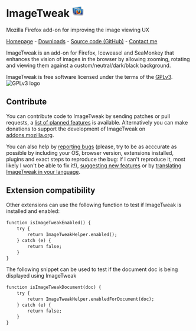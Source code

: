 # ImageTweak ![ImageTweak icon](http://github.com/CAFxX/ImageTweak/raw/master/skin/imagetweak32.png)
Mozilla Firefox add-on for improving the image viewing UX 

[Homepage](http://cafxx.strayorange.com/ImageTweak) - 
[Downloads](https://addons.mozilla.org/en-US/firefox/addon/3683) - 
[Source code (GitHub)](http://github.com/CAFxX/ImageTweak) - 
[Contact me](mailto:imagetweak@cafxx.strayorange.com)

ImageTweak is an add-on for Firefox, Iceweasel and SeaMonkey that enhances the vision of images in the browser by allowing zooming, rotating and viewing them against a custom/neutral/dark/black background.

ImageTweak is free software licensed under the terms of the [GPLv3](http://www.gnu.org/licenses/gpl-3.0-standalone.html). ![GPLv3 logo](http://www.gnu.org/graphics/gplv3-88x31.png)

## Contribute
You can contribute code to ImageTweak by sending patches or pull requests, a [list of planned features](http://github.com/CAFxX/ImageTweak/wiki) is available. Alternatively you can make donations to support the development of ImageTweak on [addons.mozilla.org](https://addons.mozilla.org/en-US/firefox/addon/3683). 

You can also help by [reporting bugs](http://github.com/CAFxX/ImageTweak/issues) (please, try to be as acccurate as possible by including your OS, browser version, extensions installed, plugins and exact steps to reproduce the bug: if I can't reproduce it, most likely I won't be able to fix it!), [suggesting new features](http://github.com/CAFxX/ImageTweak/wiki) or by [translating ImageTweak in your language](http://www.babelzilla.org/).

## Extension compatibility
Other extensions can use the following function to test if ImageTweak is installed and enabled:

	function isImageTweakEnabled() {
		try {
			return ImageTweakHelper.enabled();
		} catch (e) {
			return false;
		}
	}

The following snippet can be used to test if the document doc is being displayed using ImageTweak

	function isImageTweakDocument(doc) {
		try {
			return ImageTweakHelper.enabledForDocument(doc);
		} catch (e) {
			return false;
		}
	}
    